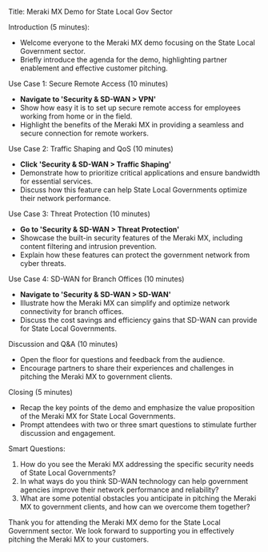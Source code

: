 Title: Meraki MX Demo for State Local Gov Sector

Introduction (5 minutes):
- Welcome everyone to the Meraki MX demo focusing on the State Local Government sector.
- Briefly introduce the agenda for the demo, highlighting partner enablement and effective customer pitching.

Use Case 1: Secure Remote Access (10 minutes)
- **Navigate to 'Security & SD-WAN > VPN'** 
- Show how easy it is to set up secure remote access for employees working from home or in the field.
- Highlight the benefits of the Meraki MX in providing a seamless and secure connection for remote workers.

Use Case 2: Traffic Shaping and QoS (10 minutes)
- **Click 'Security & SD-WAN > Traffic Shaping'**
- Demonstrate how to prioritize critical applications and ensure bandwidth for essential services.
- Discuss how this feature can help State Local Governments optimize their network performance.

Use Case 3: Threat Protection (10 minutes)
- **Go to 'Security & SD-WAN > Threat Protection'**
- Showcase the built-in security features of the Meraki MX, including content filtering and intrusion prevention.
- Explain how these features can protect the government network from cyber threats.

Use Case 4: SD-WAN for Branch Offices (10 minutes)
- **Navigate to 'Security & SD-WAN > SD-WAN'**
- Illustrate how the Meraki MX can simplify and optimize network connectivity for branch offices.
- Discuss the cost savings and efficiency gains that SD-WAN can provide for State Local Governments.

Discussion and Q&A (10 minutes)
- Open the floor for questions and feedback from the audience.
- Encourage partners to share their experiences and challenges in pitching the Meraki MX to government clients.

Closing (5 minutes)
- Recap the key points of the demo and emphasize the value proposition of the Meraki MX for State Local Governments.
- Prompt attendees with two or three smart questions to stimulate further discussion and engagement.

Smart Questions:
1. How do you see the Meraki MX addressing the specific security needs of State Local Governments?
2. In what ways do you think SD-WAN technology can help government agencies improve their network performance and reliability?
3. What are some potential obstacles you anticipate in pitching the Meraki MX to government clients, and how can we overcome them together? 

Thank you for attending the Meraki MX demo for the State Local Government sector. We look forward to supporting you in effectively pitching the Meraki MX to your customers.